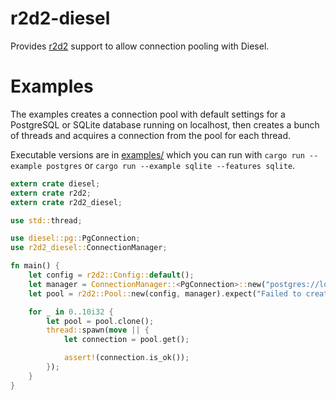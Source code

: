 r2d2-diesel
===========

Provides [r2d2](https://github.com/sfackler/r2d2) support to allow connection pooling with Diesel.

Examples
========

The examples creates a connection pool with default settings for a PostgreSQL or
SQLite database running on localhost, then creates a bunch of threads and
acquires a connection from the pool for each thread.

Executable versions are in [examples/](examples/) which you can run with
`cargo run --example postgres` or
`cargo run --example sqlite --features sqlite`.


```rust
extern crate diesel;
extern crate r2d2;
extern crate r2d2_diesel;

use std::thread;

use diesel::pg::PgConnection;
use r2d2_diesel::ConnectionManager;

fn main() {
    let config = r2d2::Config::default();
    let manager = ConnectionManager::<PgConnection>::new("postgres://localhost/");
    let pool = r2d2::Pool::new(config, manager).expect("Failed to create pool.");

    for _ in 0..10i32 {
        let pool = pool.clone();
        thread::spawn(move || {
            let connection = pool.get();

            assert!(connection.is_ok());
        });
    }
}
```
